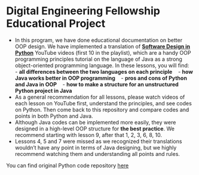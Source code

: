 # Digital Engineering Fellowship Educational Project

- In this program, we have done educational documentation on better OOP design. We have implemented a translation of **[Software Design in Python](https://www.youtube.com/playlist?list=PLC0nd42SBTaNuP4iB4L6SJlMaHE71FG6N)** YouTube videos (first 10 in the playlist), which are a handy OOP programming principles tutorial on the language of Java as a strong object-oriented programming language. 
In these lessons, you will find:
&nbsp;&nbsp; - **all differences between the two languages on each principle**
&nbsp;&nbsp; - **how Java works better in OOP programming**
&nbsp;&nbsp; - **pros and cons of Python and Java in OOP**
&nbsp;&nbsp; - **how to make a structure for an unstructured Python project in Java**
- As a general recommendation for all lessons, please watch videos of each lesson on YouTube first, understand the principles, and see codes on Python. Then come back to this repository and compare codes and points in both Python and Java. 
- Although Java codes can be implemented more easily, they were designed in a high-level OOP structure for **the best practice**.
We recommend starting with lesson 9, after that 1, 2, 3, 6, 8, 10. 
- Lessons 4, 5 and 7 were missed as we recognized their translations wouldn’t have any point in terms of Java designing, but we highly recommend watching them and understanding all points and rules.  

You can find original Python code repository [here](https://github.com/arjancodes/betterpython)
